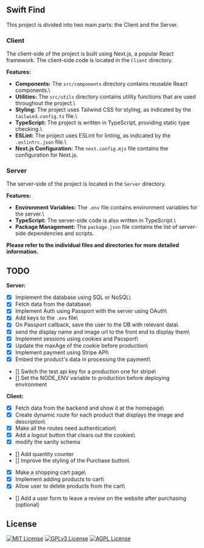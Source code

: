 ## Swift Find

This project is divided into two main parts: the Client and the Server.

### Client

The client-side of the project is built using Next.js, a popular React framework. The client-side code is located in the `Client` directory.

**Features:**

- **Components:** The `src/components` directory contains reusable React components.\
- **Utilities:** The `src/utils` directory contains utility functions that are used throughout the project.\
- **Styling:** The project uses Tailwind CSS for styling, as indicated by the `tailwind.config.ts` file.\
- **TypeScript:** The project is written in TypeScript, providing static type checking.\
- **ESLint:** The project uses ESLint for linting, as indicated by the `.eslintrc.json` file.\
- **Next.js Configuration:** The `next.config.mjs` file contains the configuration for Next.js.

### Server

The server-side of the project is located in the `Server` directory.

**Features:**

- **Environment Variables:** The `.env` file contains environment variables for the server.\
- **TypeScript:** The server-side code is also written in TypeScript.\
- **Package Management:** The `package.json` file contains the list of server-side dependencies and scripts.

**Please refer to the individual files and directories for more detailed information.**

## TODO

**Server:**

- [x] Implement the database using SQL or NoSQL\
- [x] Fetch data from the database\
- [x] Implement Auth using Passport with the server using OAuth\
- [x] Add keys to the `.env` file\
- [x] On Passport callback, save the user to the DB with relevant data\
- [x] send the display name and image url to the front end to display them\
- [x] Implement sessions using cookies and Passport\
- [x] Update the maxAge of the cookie before production\
- [x] Implement payment using Stripe API\
- [x] Embed the product's data in processing the payment\
- [] Switch the test api key for a production one for stripe\
- [] Set the NODE_ENV variable to production before deploying environment

**Client:**

- [x] Fetch data from the backend and show it at the homepage\
- [x] Create dynamic route for each product that displays the image and description\
- [x] Make all the routes need authentication\
- [x] Add a logout button that clears out the cookies\
- [x] modify the sanity schema
- [] Add quantity counter
- [] Improve the styling of the Purchase button\
- [x] Make a shopping cart page\
- [x] Implement adding products to cart\
- [x] Allow user to delete products from the cart\
- [] Add a user form to leave a review on the website after purchasing (optional)

## License

[![MIT License](https://img.shields.io/badge/License-MIT-green.svg)](https://choosealicense.com/licenses/mit/)
[![GPLv3 License](https://img.shields.io/badge/License-GPL%20v3-yellow.svg)](https://opensource.org/licenses/)
[![AGPL License](https://img.shields.io/badge/license-AGPL-blue.svg)](http://www.gnu.org/licenses/agpl-3.0)
